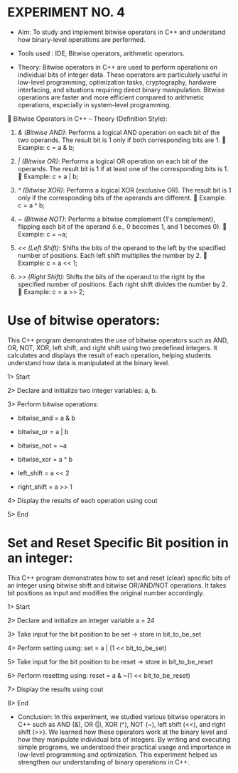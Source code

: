 # EXPERIMENT NO. 4

* Aim: To study and implement bitwise operators in C++ and understand how binary-level operations are performed.

* Tools used : IDE, Bitwise operators, arithmetic operators.
  
* Theory: Bitwise operators in C++ are used to perform operations on individual bits of integer data. These operators are particularly useful in low-level programming, optimization tasks, cryptography, hardware interfacing, and situations requiring direct binary manipulation. Bitwise operations are faster and more efficient compared to arithmetic operations, especially in system-level programming.

🔹 Bitwise Operators in C++ – Theory (Definition Style):

1. *& (Bitwise AND)*:
Performs a logical AND operation on each bit of the two operands. The result bit is 1 only if both corresponding bits are 1.
🔸 Example: c = a & b;

2. *| (Bitwise OR)*:
Performs a logical OR operation on each bit of the operands. The result bit is 1 if at least one of the corresponding bits is 1.
🔸 Example: c = a | b;

3. *^ (Bitwise XOR)*:
Performs a logical XOR (exclusive OR). The result bit is 1 only if the corresponding bits of the operands are different.
🔸 Example: c = a ^ b;

4. *~ (Bitwise NOT)*:
Performs a bitwise complement (1's complement), flipping each bit of the operand (i.e., 0 becomes 1, and 1 becomes 0).
🔸 Example: c = ~a;

5. *<< (Left Shift)*:
Shifts the bits of the operand to the left by the specified number of positions. Each left shift multiplies the number by 2.
🔸 Example: c = a << 1;

6. *>> (Right Shift)*:
Shifts the bits of the operand to the right by the specified number of positions. Each right shift divides the number by 2.
🔸 Example: c = a >> 2;



# Use of bitwise operators:

This C++ program demonstrates the use of bitwise operators such as AND, OR, NOT, XOR, left shift, and right shift using two predefined integers. It calculates and displays the result of each operation, helping students understand how data is manipulated at the binary level.

1> Start

2> Declare and initialize two integer variables: a, b.

3> Perform bitwise operations:

  * bitwise_and = a & b

  * bitwise_or = a | b

  * bitwise_not = ~a

  * bitwise_xor = a ^ b

  * left_shift = a << 2

  * right_shift = a >> 1

4> Display the results of each operation using cout

5> End


# Set and Reset Specific Bit position in an integer:

This C++ program demonstrates how to set and reset (clear) specific bits of an integer using bitwise shift and bitwise OR/AND/NOT operations. It takes bit positions as input and modifies the original number accordingly.

1> Start

2> Declare and initialize an integer variable a = 24

3> Take input for the bit position to be set → store in bit_to_be_set

4> Perform setting using: set = a | (1 << bit_to_be_set)

5> Take input for the bit position to be reset → store in bit_to_be_reset

6> Perform resetting using: reset = a & ~(1 << bit_to_be_reset)

7> Display the results using cout

8> End




* Conclusion:
In this experiment, we studied various bitwise operators in C++ such as AND (&), OR (|), XOR (^), NOT (~), left shift (<<), and right shift (>>). We learned how these operators work at the binary level and how they manipulate individual bits of integers. By writing and executing simple programs, we understood their practical usage and importance in low-level programming and optimization. This experiment helped us strengthen our understanding of binary operations in C++.


